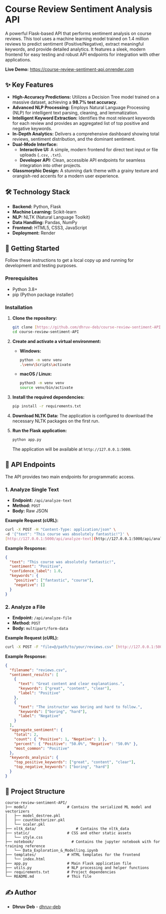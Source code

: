 # Course Review Sentiment Analysis API

<!-- It's highly recommended to add a screenshot of your app here! -->

A powerful Flask-based API that performs sentiment analysis on course reviews. This tool uses a machine learning model trained on 1.4 million reviews to predict sentiment (Positive/Negative), extract meaningful keywords, and provide detailed analytics. It features a sleek, modern frontend for easy testing and robust API endpoints for integration with other applications.

**Live Demo:** <https://course-review-sentiment-api.onrender.com>

## ✨ Key Features

* **High-Accuracy Predictions:** Utilizes a Decision Tree model trained on a massive dataset, achieving a **98.7% test accuracy**.
* **Advanced NLP Processing:** Employs Natural Language Processing (NLP) for intelligent text parsing, cleaning, and lemmatization.
* **Intelligent Keyword Extraction:** Identifies the most relevant keywords for each review and provides an aggregated list of top positive and negative keywords.
* **In-Depth Analytics:** Delivers a comprehensive dashboard showing total reviews, sentiment distribution, and the dominant sentiment.
* **Dual-Mode Interface:**
    * **Interactive UI:** A simple, modern frontend for direct text input or file uploads (`.csv`, `.txt`).
    * **Developer API:** Clean, accessible API endpoints for seamless integration into other projects.
* **Glassmorphic Design:** A stunning dark theme with a grainy texture and orangish-red accents for a modern user experience.

## 🛠️ Technology Stack

* **Backend:** Python, Flask
* **Machine Learning:** Scikit-learn
* **NLP:** NLTK (Natural Language Toolkit)
* **Data Handling:** Pandas, NumPy
* **Frontend:** HTML5, CSS3, JavaScript
* **Deployment:** Render

## 🚀 Getting Started

Follow these instructions to get a local copy up and running for development and testing purposes.

### Prerequisites

* Python 3.8+
* pip (Python package installer)

### Installation

1.  **Clone the repository:**
    ```sh
    git clone [https://github.com/dhruv-deb/course-review-sentiment-API.git](https://github.com/dhruv-deb/course-review-sentiment-API.git)
    cd course-review-sentiment-API
    ```

2.  **Create and activate a virtual environment:**
    * **Windows:**
        ```sh
        python -m venv venv
        .\venv\Scripts\activate
        ```
    * **macOS / Linux:**
        ```sh
        python3 -m venv venv
        source venv/bin/activate
        ```

3.  **Install the required dependencies:**
    ```sh
    pip install -r requirements.txt
    ```

4.  **Download NLTK Data:**
    The application is configured to download the necessary NLTK packages on the first run.

5.  **Run the Flask application:**
    ```sh
    python app.py
    ```
    The application will be available at `http://127.0.0.1:5000`.

## 🔌 API Endpoints

The API provides two main endpoints for programmatic access.

### 1. Analyze Single Text

* **Endpoint:** `/api/analyze-text`
* **Method:** `POST`
* **Body:** Raw JSON

**Example Request (cURL):**
```sh
curl -X POST -H "Content-Type: application/json" \
-d '{"text": "This course was absolutely fantastic!"}' \
[http://127.0.0.1:5000/api/analyze-text](http://127.0.0.1:5000/api/analyze-text)
```

**Example Response:**
```json
{
  "text": "This course was absolutely fantastic!",
  "sentiment": "Positive",
  "confidence_label": 1.0,
  "keywords": {
    "positive": ["fantastic", "course"],
    "negative": []
  }
}
```

### 2. Analyze a File

* **Endpoint:** `/api/analyze-file`
* **Method:** `POST`
* **Body:** `multipart/form-data`

**Example Request (cURL):**
```sh
curl -X POST -F "file=@/path/to/your/reviews.csv" [http://127.0.0.1:5000/api/analyze-file](http://127.0.0.1:5000/api/analyze-file)
```

**Example Response:**
```json
{
  "filename": "reviews.csv",
  "sentiment_results": [
    {
      "text": "Great content and clear explanations.",
      "keywords": ["great", "content", "clear"],
      "label": "Positive"
    },
    {
      "text": "The instructor was boring and hard to follow.",
      "keywords": ["boring", "hard"],
      "label": "Negative"
    }
  ],
  "aggregate_sentiment": {
    "total": 2,
    "count": { "Positive": 1, "Negative": 1 },
    "percent": { "Positive": "50.0%", "Negative": "50.0%" },
    "most_common": "Positive"
  },
  "keywords_analysis": {
    "top_positive_keywords": ["great", "content", "clear"],
    "top_negative_keywords": ["boring", "hard"]
  }
}
```

## 📂 Project Structure

```
course-review-sentiment-API/
├── model/                  # Contains the serialized ML model and vectorizers
│   ├── model_destree.pkl
│   ├── countVectorizer.pkl
│   └── scaler.pkl
├── nltk_data/                  # Contains the nltk_data
├── static/                 # CSS and other static assets
│   └── style.css
├── notebook/                 # Contains the jupyter notebook with for training reference
│   └── Data_Exploration_&_Modelling.ipynb
├── templates/              # HTML templates for the frontend
│   └── index.html
├── app.py                  # Main Flask application file
├── utils.py                # NLP processing and helper functions
├── requirements.txt        # Project dependencies
└── README.md               # This file
```

## ✍️ Author

* **Dhruv Deb** - [dhruv-deb](https://github.com/dhruv-deb)

